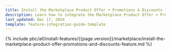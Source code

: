 ```yaml
---
title: Install the Marketplace Product Offer + Promotions & Discounts feature
description: Learn how to integrate the Marketplace Product Offer + Promotions & Discounts feature into a Spryker project.
last_updated: Dec 17, 2024
template: feature-integration-guide-template  
---
```


{% include pbc/all/install-features/{{page.version}}/marketplace/install-the-marketplace-product-offer-promotions-and-discounts-feature.md %} <!-- To edit, see /_includes/pbc/all/install-features/202507.0/marketplace/install-the-marketplace-product-offer-promotions-and-discounts-feature.md -->
